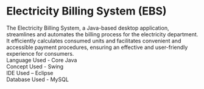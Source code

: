 # Electricity Billing System (EBS)
The Electricity Billing System, a Java-based desktop application, streamlines and automates the billing process for the electricity department. 
It efficiently calculates consumed units and facilitates convenient and accessible payment procedures, ensuring an effective and user-friendly experience for consumers.
<br>
Language Used - Core Java 
<br>
Concept Used - Swing 
<br>
IDE Used – Eclipse
<br>
Database Used - MySQL


